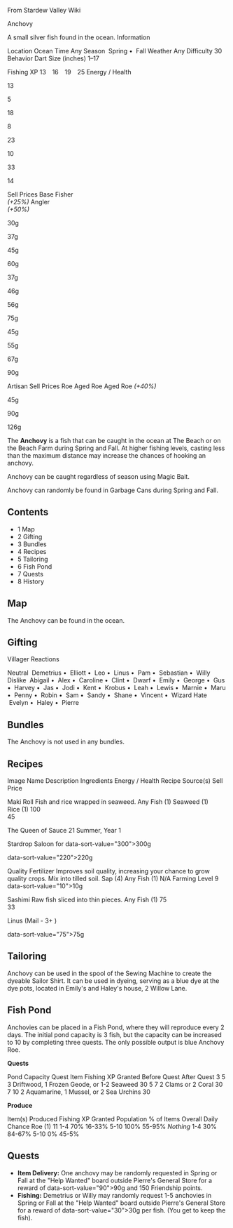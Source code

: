 From Stardew Valley Wiki

Anchovy

A small silver fish found in the ocean. Information

Location Ocean Time Any Season  Spring •  Fall Weather Any Difficulty 30 Behavior Dart Size (inches) 1–17

Fishing XP 13    16    19    25 Energy / Health

13

5

18

8

23

10

33

14

Sell Prices Base Fisher  
*(+25%)* Angler  
*(+50%)*

30g

37g

45g

60g

37g

46g

56g

75g

45g

55g

67g

90g

Artisan Sell Prices Roe Aged Roe Aged Roe *(+40%)*

45g

90g

126g

The **Anchovy** is a fish that can be caught in the ocean at The Beach or on the Beach Farm during Spring and Fall. At higher fishing levels, casting less than the maximum distance may increase the chances of hooking an anchovy.

Anchovy can be caught regardless of season using Magic Bait.

Anchovy can randomly be found in Garbage Cans during Spring and Fall.

## Contents

- 1 Map
- 2 Gifting
- 3 Bundles
- 4 Recipes
- 5 Tailoring
- 6 Fish Pond
- 7 Quests
- 8 History

## Map

The Anchovy can be found in the ocean.

## Gifting

Villager Reactions

Neutral  Demetrius •  Elliott •  Leo •  Linus •  Pam •  Sebastian •  Willy Dislike  Abigail •  Alex •  Caroline •  Clint •  Dwarf •  Emily •  George •  Gus •  Harvey •  Jas •  Jodi •  Kent •  Krobus •  Leah •  Lewis •  Marnie •  Maru •  Penny •  Robin •  Sam •  Sandy •  Shane •  Vincent •  Wizard Hate  Evelyn •  Haley •  Pierre

## Bundles

The Anchovy is not used in any bundles.

## Recipes

Image Name Description Ingredients Energy / Health Recipe Source(s) Sell Price

Maki Roll Fish and rice wrapped in seaweed. Any Fish (1) Seaweed (1) Rice (1) 100  
45

The Queen of Sauce 21 Summer, Year 1

Stardrop Saloon for data-sort-value="300"&gt;300g

data-sort-value="220"&gt;220g

Quality Fertilizer Improves soil quality, increasing your chance to grow quality crops. Mix into tilled soil. Sap (4) Any Fish (1) N/A Farming Level 9 data-sort-value="10"&gt;10g

Sashimi Raw fish sliced into thin pieces. Any Fish (1) 75  
33

Linus (Mail - 3+ )

data-sort-value="75"&gt;75g

## Tailoring

Anchovy can be used in the spool of the Sewing Machine to create the dyeable Sailor Shirt. It can be used in dyeing, serving as a blue dye at the dye pots, located in Emily's and Haley's house, 2 Willow Lane.

## Fish Pond

Anchovies can be placed in a Fish Pond, where they will reproduce every 2 days. The initial pond capacity is 3 fish, but the capacity can be increased to 10 by completing three quests. The only possible output is blue Anchovy Roe.

**Quests**

Pond Capacity Quest Item Fishing XP Granted Before Quest After Quest 3 5 3 Driftwood, 1 Frozen Geode, or 1-2 Seaweed 30 5 7 2 Clams or 2 Coral 30 7 10 2 Aquamarine, 1 Mussel, or 2 Sea Urchins 30

**Produce**

Item(s) Produced Fishing XP Granted Population % of Items Overall Daily Chance Roe (1) 11 1-4 70% 16-33% 5-10 100% 55-95% *Nothing* 1-4 30% 84-67% 5-10 0% 45-5%

## Quests

- **Item Delivery:** One anchovy may be randomly requested in Spring or Fall at the "Help Wanted" board outside Pierre's General Store for a reward of data-sort-value="90"&gt;90g and 150 Friendship points.
- **Fishing:** Demetrius or Willy may randomly request 1-5 anchovies in Spring or Fall at the "Help Wanted" board outside Pierre's General Store for a reward of data-sort-value="30"&gt;30g per fish. (You get to keep the fish).